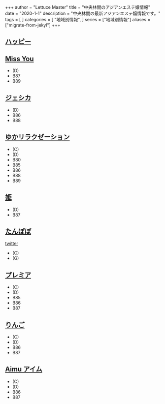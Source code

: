 +++
author = "Lettuce Master"
title = "中央林間のアジアンエステ嬢情報"
date = "2020-1-1"
description = "中央林間の最新アジアンエステ嬢情報です。"
tags = [
]
categories = [
    "地域別情報",
]
series = ["地域別情報"]
aliases = ["migrate-from-jekyl"]
+++

## [ハッピー](http://www.cianbea.xyz/)
## [Miss You](http://missyou.rankuens.com/)
- (D)
- B87
- B89
## [ジェシカ](http://x.dffr.work/)
- (D)
- B86
- B88
## [ゆかリラクゼーション](http://sh-yuka.work/)
- (C)
- (D)
- B80
- B85
- B86
- B88
- B89
## [姫](http://www.hime.relaxjp.info/)
- (D)
- B87
## [たんぽぽ](https://tanpopopo.com/)
[twitter](ttps://twitter.com/ogikuboesth)
- (C)
- (G)
## [プレミア](http://www.premier.esturl.com/)
- (C)
- (D)
- B85
- B86
- B87
## [りんご](http://www.ringo.mensest.com/)
- (C)
- (D)
- B86
- B87
## [Aimu アイム](http://www.aimu.iesjp.com/)
- (C)
- (D)
- B86
- B87
